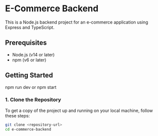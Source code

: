 # E-Commerce Backend

This is a Node.js backend project for an e-commerce application using Express and TypeScript.

## Prerequisites

- Node.js (v14 or later)
- npm (v6 or later)

## Getting Started

  npm run dev or npm start

### 1. Clone the Repository

To get a copy of the project up and running on your local machine, follow these steps:

```sh
git clone <repository-url>
cd e-commerce-backend
```
